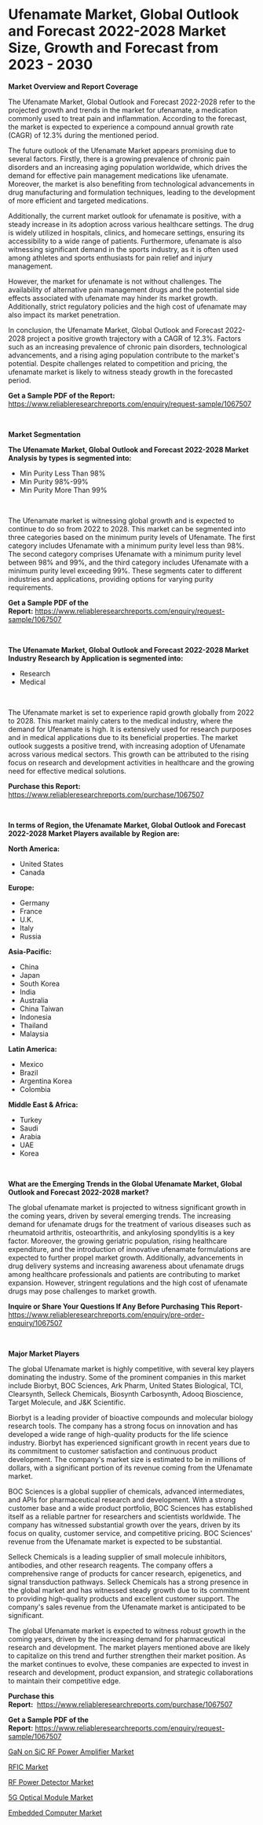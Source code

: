<p><h1>Ufenamate Market, Global Outlook and Forecast 2022-2028 Market Size, Growth and Forecast from 2023 - 2030</h1></p><p><strong>Market Overview and Report Coverage</strong></p>
<p><p>The Ufenamate Market, Global Outlook and Forecast 2022-2028 refer to the projected growth and trends in the market for ufenamate, a medication commonly used to treat pain and inflammation. According to the forecast, the market is expected to experience a compound annual growth rate (CAGR) of 12.3% during the mentioned period.</p><p>The future outlook of the Ufenamate Market appears promising due to several factors. Firstly, there is a growing prevalence of chronic pain disorders and an increasing aging population worldwide, which drives the demand for effective pain management medications like ufenamate. Moreover, the market is also benefiting from technological advancements in drug manufacturing and formulation techniques, leading to the development of more efficient and targeted medications.</p><p>Additionally, the current market outlook for ufenamate is positive, with a steady increase in its adoption across various healthcare settings. The drug is widely utilized in hospitals, clinics, and homecare settings, ensuring its accessibility to a wide range of patients. Furthermore, ufenamate is also witnessing significant demand in the sports industry, as it is often used among athletes and sports enthusiasts for pain relief and injury management.</p><p>However, the market for ufenamate is not without challenges. The availability of alternative pain management drugs and the potential side effects associated with ufenamate may hinder its market growth. Additionally, strict regulatory policies and the high cost of ufenamate may also impact its market penetration.</p><p>In conclusion, the Ufenamate Market, Global Outlook and Forecast 2022-2028 project a positive growth trajectory with a CAGR of 12.3%. Factors such as an increasing prevalence of chronic pain disorders, technological advancements, and a rising aging population contribute to the market's potential. Despite challenges related to competition and pricing, the ufenamate market is likely to witness steady growth in the forecasted period.</p></p>
<p><strong>Get a Sample PDF of the Report:</strong> <a href="https://www.reliableresearchreports.com/enquiry/request-sample/1067507">https://www.reliableresearchreports.com/enquiry/request-sample/1067507</a></p>
<p>&nbsp;</p>
<p><strong>Market Segmentation</strong></p>
<p><strong>The Ufenamate Market, Global Outlook and Forecast 2022-2028 Market Analysis by types is segmented into:</strong></p>
<p><ul><li>Min Purity Less Than 98%</li><li>Min Purity 98%-99%</li><li>Min Purity More Than 99%</li></ul></p>
<p>&nbsp;</p>
<p><p>The Ufenamate market is witnessing global growth and is expected to continue to do so from 2022 to 2028. This market can be segmented into three categories based on the minimum purity levels of Ufenamate. The first category includes Ufenamate with a minimum purity level less than 98%. The second category comprises Ufenamate with a minimum purity level between 98% and 99%, and the third category includes Ufenamate with a minimum purity level exceeding 99%. These segments cater to different industries and applications, providing options for varying purity requirements.</p></p>
<p><strong>Get a Sample PDF of the Report:</strong>&nbsp;<a href="https://www.reliableresearchreports.com/enquiry/request-sample/1067507">https://www.reliableresearchreports.com/enquiry/request-sample/1067507</a></p>
<p>&nbsp;</p>
<p><strong>The Ufenamate Market, Global Outlook and Forecast 2022-2028 Market Industry Research by Application is segmented into:</strong></p>
<p><ul><li>Research</li><li>Medical</li></ul></p>
<p>&nbsp;</p>
<p><p>The Ufenamate market is set to experience rapid growth globally from 2022 to 2028. This market mainly caters to the medical industry, where the demand for Ufenamate is high. It is extensively used for research purposes and in medical applications due to its beneficial properties. The market outlook suggests a positive trend, with increasing adoption of Ufenamate across various medical sectors. This growth can be attributed to the rising focus on research and development activities in healthcare and the growing need for effective medical solutions.</p></p>
<p><strong>Purchase this Report:</strong>&nbsp; <a href="https://www.reliableresearchreports.com/purchase/1067507">https://www.reliableresearchreports.com/purchase/1067507</a></p>
<p>&nbsp;</p>
<p><strong>In terms of Region, the Ufenamate Market, Global Outlook and Forecast 2022-2028 Market Players available by Region are:</strong></p>
<p>
    <p> <strong> North America: </strong>
        <ul>
            <li>United States</li>
            <li>Canada</li>
        </ul>
        </p> 
    <p> <strong> Europe: </strong>
        <ul>
            <li>Germany</li>
            <li>France</li>
            <li>U.K.</li>
            <li>Italy</li>
            <li>Russia</li>
        </ul>
        </p> 
    <p> <strong> Asia-Pacific: </strong>
        <ul>
            <li>China</li>
            <li>Japan</li>
            <li>South Korea</li>
            <li>India</li>
            <li>Australia</li>
            <li>China Taiwan</li>
            <li>Indonesia</li>
            <li>Thailand</li>
            <li>Malaysia</li>
        </ul>
        </p> 
    <p> <strong> Latin America: </strong>
        <ul>
            <li>Mexico</li>
            <li>Brazil</li>
            <li>Argentina Korea</li>
            <li>Colombia</li>
        </ul>
        </p> 
    <p> <strong> Middle East & Africa: </strong>
        <ul>
            <li>Turkey</li>
            <li>Saudi</li>
            <li>Arabia</li>
            <li>UAE</li>
            <li>Korea</li>
        </ul>
    </p>
    </p>
<p>&nbsp;</p>
<p><strong>What are the Emerging Trends in the Global Ufenamate Market, Global Outlook and Forecast 2022-2028 market?</strong></p>
<p><p>The global ufenamate market is projected to witness significant growth in the coming years, driven by several emerging trends. The increasing demand for ufenamate drugs for the treatment of various diseases such as rheumatoid arthritis, osteoarthritis, and ankylosing spondylitis is a key factor. Moreover, the growing geriatric population, rising healthcare expenditure, and the introduction of innovative ufenamate formulations are expected to further propel market growth. Additionally, advancements in drug delivery systems and increasing awareness about ufenamate drugs among healthcare professionals and patients are contributing to market expansion. However, stringent regulations and the high cost of ufenamate drugs may pose challenges to market growth.</p></p>
<p><strong>Inquire or Share Your Questions If Any Before Purchasing This Report</strong>- <a href="https://www.reliableresearchreports.com/enquiry/pre-order-enquiry/1067507">https://www.reliableresearchreports.com/enquiry/pre-order-enquiry/1067507</a></p>
<p>&nbsp;</p>
<p><strong>Major Market Players</strong></p>
<p><p>The global Ufenamate market is highly competitive, with several key players dominating the industry. Some of the prominent companies in this market include Biorbyt, BOC Sciences, Ark Pharm, United States Biological, TCI, Clearsynth, Selleck Chemicals, Biosynth Carbosynth, Adooq Bioscience, Target Molecule, and J&K Scientific.</p><p>Biorbyt is a leading provider of bioactive compounds and molecular biology research tools. The company has a strong focus on innovation and has developed a wide range of high-quality products for the life science industry. Biorbyt has experienced significant growth in recent years due to its commitment to customer satisfaction and continuous product development. The company's market size is estimated to be in millions of dollars, with a significant portion of its revenue coming from the Ufenamate market.</p><p>BOC Sciences is a global supplier of chemicals, advanced intermediates, and APIs for pharmaceutical research and development. With a strong customer base and a wide product portfolio, BOC Sciences has established itself as a reliable partner for researchers and scientists worldwide. The company has witnessed substantial growth over the years, driven by its focus on quality, customer service, and competitive pricing. BOC Sciences' revenue from the Ufenamate market is expected to be substantial.</p><p>Selleck Chemicals is a leading supplier of small molecule inhibitors, antibodies, and other research reagents. The company offers a comprehensive range of products for cancer research, epigenetics, and signal transduction pathways. Selleck Chemicals has a strong presence in the global market and has witnessed steady growth due to its commitment to providing high-quality products and excellent customer support. The company's sales revenue from the Ufenamate market is anticipated to be significant.</p><p>The global Ufenamate market is expected to witness robust growth in the coming years, driven by the increasing demand for pharmaceutical research and development. The market players mentioned above are likely to capitalize on this trend and further strengthen their market position. As the market continues to evolve, these companies are expected to invest in research and development, product expansion, and strategic collaborations to maintain their competitive edge.</p></p>
<p><strong>Purchase this Report:</strong>&nbsp;&nbsp;<a href="https://www.reliableresearchreports.com/purchase/1067507">https://www.reliableresearchreports.com/purchase/1067507</a></p>
<p></p>
<p><strong>Get a Sample PDF of the Report:</strong>&nbsp;<a href="https://www.reliableresearchreports.com/enquiry/request-sample/1067507">https://www.reliableresearchreports.com/enquiry/request-sample/1067507</a></p>
<p><p><a href="https://www.reportprime.com/gan-on-sic-rf-power-amplifier-r5692">GaN on SiC RF Power Amplifier Market</a></p><p><a href="https://medium.com/@javiermante/rfic-market-size-growth-forecast-2023-2030-c3bafe8c4d08">RFIC Market</a></p><p><a href="https://medium.com/@laneygibson1991/rf-power-detector-market-size-growth-forecast-2023-2030-f5984da15230">RF Power Detector Market</a></p><p><a href="https://www.reportprime.com/5g-optical-module-r5690">5G Optical Module Market</a></p><p><a href="https://www.linkedin.com/pulse/embedded-computer-market-size-2023-2030-global-industrial-cfwge/">Embedded Computer Market</a></p></p>